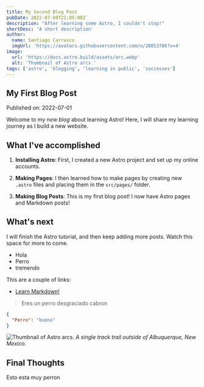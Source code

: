 ```yaml
---
title: My Second Blog Post
pubDate: 2022-07-08T22:05:00Z
description: "After learning some Astro, I couldn't stop!"
shortDesc: 'A short description'
author:
  name: Santiago Carrasco
  imgUrl: 'https://avatars.githubusercontent.com/u/28853786?v=4'
image:
  url: 'https://docs.astro.build/assets/arc.webp'
  alt: 'Thumbnail of Astro arcs.'
tags: ['astro', 'blogging', 'learning in public', 'successes']
---
```


## My First Blog Post

Published on: 2022-07-01

Welcome to my _new blog_ about learning Astro! Here, I will share my learning journey as I build a new website.

## What I've accomplished

1. **Installing Astro**: First, I created a new Astro project and set up my online accounts.

2. **Making Pages**: I then learned how to make pages by creating new `.astro` files and placing them in the `src/pages/` folder.

3. **Making Blog Posts**: This is my first blog post! I now have Astro pages and Markdown posts!

## What's next

I will finish the Astro tutorial, and then keep adding more posts. Watch this space for more to come.

- Hola
- Perro
- tremendo

This are a couple of links:

- <a href="https://www.markdownguide.org" target="_blank">Learn Markdown!</a>

> Eres un perro desgraciado cabron

```json
{
  "Perro": "bueno"
}
```

![Thumbnail of Astro arcs.](https://docs.astro.build/assets/arc.webp)
_A single track trail outside of Albuquerque, New Mexico._

## Final Thoughts

Esto esta muy perron
